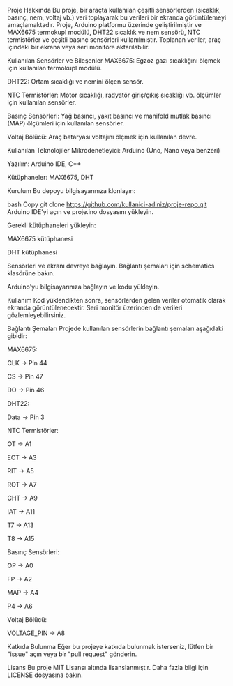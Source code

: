 Proje Hakkında
Bu proje, bir araçta kullanılan çeşitli sensörlerden (sıcaklık, basınç, nem, voltaj vb.) veri toplayarak bu verileri bir ekranda görüntülemeyi amaçlamaktadır. Proje, Arduino platformu üzerinde geliştirilmiştir ve MAX6675 termokupl modülü, DHT22 sıcaklık ve nem sensörü, NTC termistörler ve çeşitli basınç sensörleri kullanılmıştır. Toplanan veriler, araç içindeki bir ekrana veya seri monitöre aktarılabilir.

Kullanılan Sensörler ve Bileşenler
MAX6675: Egzoz gazı sıcaklığını ölçmek için kullanılan termokupl modülü.

DHT22: Ortam sıcaklığı ve nemini ölçen sensör.

NTC Termistörler: Motor sıcaklığı, radyatör giriş/çıkış sıcaklığı vb. ölçümler için kullanılan sensörler.

Basınç Sensörleri: Yağ basıncı, yakıt basıncı ve manifold mutlak basıncı (MAP) ölçümleri için kullanılan sensörler.

Voltaj Bölücü: Araç bataryası voltajını ölçmek için kullanılan devre.

Kullanılan Teknolojiler
Mikrodenetleyici: Arduino (Uno, Nano veya benzeri)

Yazılım: Arduino IDE, C++

Kütüphaneler: MAX6675, DHT

Kurulum
Bu depoyu bilgisayarınıza klonlayın:

bash
Copy
git clone https://github.com/kullanici-adiniz/proje-repo.git  
Arduino IDE'yi açın ve proje.ino dosyasını yükleyin.

Gerekli kütüphaneleri yükleyin:

MAX6675 kütüphanesi

DHT kütüphanesi

Sensörleri ve ekranı devreye bağlayın. Bağlantı şemaları için schematics klasörüne bakın.

Arduino'yu bilgisayarınıza bağlayın ve kodu yükleyin.

Kullanım
Kod yüklendikten sonra, sensörlerden gelen veriler otomatik olarak ekranda görüntülenecektir. Seri monitör üzerinden de verileri gözlemleyebilirsiniz.

Bağlantı Şemaları
Projede kullanılan sensörlerin bağlantı şemaları aşağıdaki gibidir:

MAX6675:

CLK -> Pin 44

CS -> Pin 47

DO -> Pin 46

DHT22:

Data -> Pin 3

NTC Termistörler:

OT -> A1

ECT -> A3

RIT -> A5

ROT -> A7

CHT -> A9

IAT -> A11

T7 -> A13

T8 -> A15

Basınç Sensörleri:

OP -> A0

FP -> A2

MAP -> A4

P4 -> A6

Voltaj Bölücü:

VOLTAGE_PIN -> A8

Katkıda Bulunma
Eğer bu projeye katkıda bulunmak isterseniz, lütfen bir "issue" açın veya bir "pull request" gönderin.

Lisans
Bu proje MIT Lisansı altında lisanslanmıştır. Daha fazla bilgi için LICENSE dosyasına bakın.
